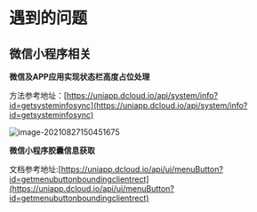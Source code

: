 # 遇到的问题

## 微信小程序相关

**微信及APP应用实现状态栏高度占位处理**

   方法参考地址：[https://uniapp.dcloud.io/api/system/info?id=getsysteminfosync](https://uniapp.dcloud.io/api/system/info?id=getsysteminfosync)

   ![image-20210827150451675](https://tva1.sinaimg.cn/large/008i3skNly1gtvd0bit1pj61ig062dh802.jpg)

   **微信小程序胶囊信息获取**

   文档参考地址:[https://uniapp.dcloud.io/api/ui/menuButton?id=getmenubuttonboundingclientrect](https://uniapp.dcloud.io/api/ui/menuButton?id=getmenubuttonboundingclientrect)
